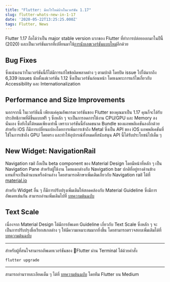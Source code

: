 ```yaml
---
title: "Flutter: มีอะไรใหม่บ้างในเวอร์ชัน 1.17"
slug: flutter-whats-new-in-1-17
date: '2020-05-22T13:25:25.000Z'
tags: Flutter, News
---
```


Flutter 1.17 ถือได้ว่าเป็น major stable version แรกของ Flutter ที่ทำการปล่อยออกมาในปีนี้ (2020) และเป็นเวอร์ชันแรกที่เปลี่ยนมาใช้[การนับเลขเวอร์ชันแบบใหม่](https://medium.com/flutter/flutter-spring-2020-update-f723d898d7af)อีกด้วย 

## Bug Fixes

ซึ่งแน่นอนว่าในเวอร์ชันนี้ก็ได้มีการแก้ไขข้อผิดพลาดต่าง ๆ ตามปกติ โดยปิด issue ไปได้มากถึง 6,339 issues นับตั้งแต่เวอร์ชัน 1.12 ซึ่งเป็นเวอร์ชันก่อนหน้า โดยเฉพาะการแก้ไขเกี่ยวกับ Accessibility และ Internationalization

## Performance and Size Improvements

นอกจากนี้ ในเวอร์ชันนี้ เพียงแค่คุณอัพเกรดเวอร์ชันของ Flutter ของคุณมาเป็น 1.17 คุณก็จะได้รับประสิทธิภาพที่ดีขึ้นแบบฟรี ๆ ซึ่งหลัก ๆ จะเป็นการลดการใช้งาน CPU/GPU และ Memory ลงนั่นเอง ซึ่งยังไม่ได้หมดเพียงเท่านี้ เพราะเวอร์ชันนี้ยังลดขนาด Bundle ของแอพพลิเคชันลงอีกด้วย สำหรับ iOS ก็มีการเปลี่ยนแปลงโดยการเพิ่มการเข้าถึง Metal ซึ่งเป็น API ของ iOS แอพพลิเคชันที่ใช้ในการเข้าถึง GPU โดยตรง และทำให้อุปกรณ์ทั้งหมดที่สนับสนุน API นี้ได้รับประโยชน์ไปเต็ม ๆ

## New Widget: NavigationRail

Navigation rail ถือเป็น beta component ของ Material Design โดยมีหน้าที่หลัก ๆ เป็น Navigation Pane สำหรับผู้ใช้งาน โดยแตกต่างกับ Navigation bar ปกติที่อยู่ทางด้านข้างแทนที่จะเป็นด้านบนหรือด้านล่าง โดยสามารถศึกษาเพิ่มเติมเกี่ยวกับ Navigation rail ได้ที่ [material.io](http://material.io/components/navigation-rail)

สำหรับ Widget อื่น ๆ ก็มีการปรับปรุงเพิ่มเติมให้สอดคล้องกับ Material Guideline ซึ่งมีการอัพเดทเช่นกัน สามารถอ่านเพิ่มเติมไปที่ [บทความต้นฉบับ](https://medium.com/flutter/announcing-flutter-1-17-4182d8af7f8e)

## Text Scale

เนื่องจาก Material Design ได้มีการอัพเดท Guideline เกี่ยวกับ Text Scale ซึ่งหลัก ๆ จะเป็นการปรับปรุงชื่อเรียกสเกลต่าง ๆ ให้มีความเหมาะสมมากยิ่งขึ้น โดยสามารถตรวจสอบเพิ่มเติมได้ที่ [บทความต้นฉบับ](https://medium.com/flutter/announcing-flutter-1-17-4182d8af7f8e)

---

สำหรับผู้ที่สนใจสามารถอัพเดทเวอร์ชันของ Flutter ผ่าน Terminal ได้ด้วยคำสั่ง

    flutter upgrade

---

สามารถอ่านรายละเอียดเต็ม ๆ ได้ที่ [บทความต้นฉบับ](https://medium.com/flutter/announcing-flutter-1-17-4182d8af7f8e) โดยทีม Flutter บน Medium
